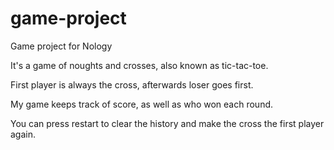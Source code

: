 # game-project

Game project for Nology

It's a game of noughts and crosses, also known as tic-tac-toe.

First player is always the cross, afterwards loser goes first.

My game keeps track of score, as well as who won each round.

You can press restart to clear the history and make the cross the first player again.

